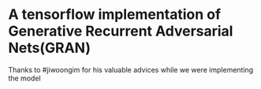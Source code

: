 # A tensorflow implementation of Generative Recurrent Adversarial Nets(GRAN)
Thanks to #jiwoongim for his valuable advices while we were implementing the model
